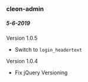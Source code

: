 ### cleon-admin
##### 5-6-2019 
Version 1.0.5
- Switch to ```login_headertext```

Version 1.0.4
 - Fix jQuery Versioning
